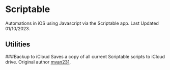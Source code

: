 # Scriptable
Automations in iOS using Javascript via the Scriptable app. Last Updated 01/10/2023.

## Utilities
###Backup to iCloud
Saves a copy of all current Scriptable scripts to iCloud drive. Original author [mvan231]().

